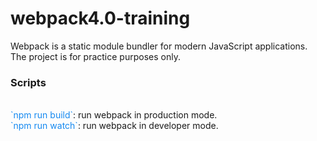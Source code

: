 # webpack4.0-training
Webpack is a static module bundler for modern JavaScript applications. The project is for practice purposes only.

<h3>Scripts</h3></br>
<span style="color:#1589F0">`npm run build`</span>: run webpack in production mode. </br>
<span style="color:#1589F0">`npm run watch`</span>: run webpack in developer mode. </br>
